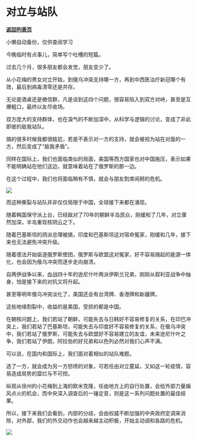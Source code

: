 # 对立与站队

[**返回列表页**](/gzh/政事堂2019)

小懒自动备份，仅供查阅学习

今晚临时有点事儿，简单写个吐槽的短篇。  

  

过去几个月，很多朋友都会发觉，朋友变少了。

  

从小花梅的男女对立开始，到俄乌冲突支持哪一方，再到中西医治疗新冠哪个有效，最后到病毒清零还是共存。  

  

无论是酒桌还是微信群，凡是谈到这四个问题，很容易陷入到双方对峙，甚至是互爆粗口，最终以友尽收场。

  

双方庞大的支持群体，也在淚气的不断加深中，从科学与逻辑的讨论，变成了非此即彼的敌我站队。

  

搞的很多时候我都很尴尬，若是不表示对一方的支持，就会被视为站在对面的一方，然后变成了“敌我矛盾”。  

  

同样在国际上，我们也面临类似的局面，美国等西方国家也对中国施压，表示如果不能明确站在他们这边，就意味着站在了俄罗斯的那一边。

  

在这个过程中，我们也将面临稍有不慎，就会与朋友割席闹掰的危机。

  

![](https://mmbiz.qpic.cn/mmbiz_jpg/rxhS23yu8cMo8JUPcNkaXTdKm2ucIyXReWZ65J7nZja2ZNyClxheuvjGgO6FEQEdOP0C7cTL6YD0E2vXo3NgWA/640?wx_fmt=jpeg)

  

而这种撕裂与站队并非仅仅局限于中国，全球接下来都在涌现。  

  

随着韩国保守派上台，已经敌对了70年的朝鲜半岛民众，刚缓和了几年，对立骤然加深，半岛重现核阴云之下。

  

随着巴基斯坦的鸽派总理被搞，印度和巴基斯坦这对宿命冤家，刚缓和几年，接下来也无法避免冲突升级。  

  

随着德法开始驱逐俄罗斯使团，俄罗斯与欧盟这对冤家，好不容易搞起的能源一体化，也会因为俄乌冲突而逐步走向崩溃。  

  

自两伊战争以来，血战四十年的逊尼什叶两派伊斯兰兄弟，刚刚从叙利亚战争中抽身，怕是接下来的对抗又将升起。

  

甚至等明年俄乌冲突淡化了，美国还会有台湾牌、香港牌和新疆牌。

  

这些地缘割裂中，收益的是美国，受损的都是中国。  

  

在朝核问题上，我们若站了朝鲜，可能失去与日韩好不容易修复的关系，在印巴冲突上，我们若站了巴基斯坦，可能失去与印度好不容易修复的关系，在俄乌冲突中，我们若站了俄罗斯，可能失去与欧盟好不容易建立的友谊，未来逊尼什叶之争，我们若站了伊朗，阿拉伯的好兄弟和以色列必然对我们心声不满。  

  

可以说，在国内和国际上，我们面对着相似的站队难题。

  

选了一方，就会成为另一方怒喷的对象，可若任由对立蔓延，又如这一轮疫情，容易造成局势的糜烂与不可控。  

  

纵观从徐州的小花梅到上海的欧米克隆，任由地方上的自行处置，会给外部力量煽风点火的机会，而中央深入调查后的一锤定音，则是这一系列问题处置的最佳结果。  

  

所以，接下来我们会看到，内部的分歧，会由权威不断加强的中央政府定调来消除，对外部，我们的外交动作也会越来越主动积极，开始主动调和各路的危机。

  

  

  

![](https://mmbiz.qpic.cn/mmbiz_jpg/rxhS23yu8cMo8JUPcNkaXTdKm2ucIyXRgSSjlicd92EYHaXAO8T2cJ1rXfBJnyzTz9AgX9Z3FYOl5icxDghMdsgg/640?wx_fmt=jpeg)

